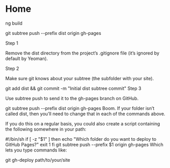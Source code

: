 # Home

ng build

git subtree push --prefix dist origin gh-pages


Step 1

Remove the dist directory from the project’s .gitignore file (it’s ignored by default by Yeoman).

Step 2

Make sure git knows about your subtree (the subfolder with your site).

git add dist && git commit -m "Initial dist subtree commit"
Step 3

Use subtree push to send it to the gh-pages branch on GitHub.

git subtree push --prefix dist origin gh-pages
Boom. If your folder isn’t called dist, then you’ll need to change that in each of the commands above.

If you do this on a regular basis, you could also create a script containing the following somewhere in your path:

#!/bin/sh
if [ -z "$1" ]
then
  echo "Which folder do you want to deploy to GitHub Pages?"
  exit 1
fi
git subtree push --prefix $1 origin gh-pages
Which lets you type commands like:

git gh-deploy path/to/your/site